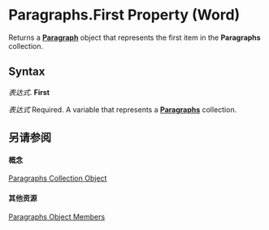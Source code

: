 
# Paragraphs.First Property (Word)

Returns a  **[Paragraph](0a704079-a082-4ab1-841b-fc0d49dd26d4.md)** object that represents the first item in the **Paragraphs** collection.


## Syntax

 _表达式_. **First**

 _表达式_ Required. A variable that represents a **[Paragraphs](bdc7a183-2a98-7d47-c86a-5cecd6c91449.md)** collection.


## 另请参阅


#### 概念


[Paragraphs Collection Object](bdc7a183-2a98-7d47-c86a-5cecd6c91449.md)
#### 其他资源


[Paragraphs Object Members](http://msdn.microsoft.com/library/490e2695-3cdd-4906-f730-583d18486aa2%28Office.15%29.aspx)
